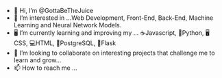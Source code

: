 - 👋 Hi, I’m @GottaBeTheJuice
- 👀 I’m interested in ...Web Development, Front-End, Back-End, Machine Learning and Neural Network Models.
- 🖥️ I’m currently learning and improving my ... :coffee:Javascript, 🐍Python, 🖥️CSS, 💻HTML, 🐘PostgreSQL, 🍶Flask
- 💞️ I’m looking to collaborate on interesting projects that challenge me to learn and grow...
- 📫 How to reach me ...

<!---
GottaBeTheJuice/GottaBeTheJuice is a ✨ special ✨ repository because its `README.md` (this file) appears on your GitHub profile.
You can click the Preview link to take a look at your changes.
--->

